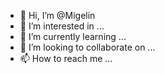 - 👋 Hi, I’m @Migelin
- 👀 I’m interested in ...
- 🌱 I’m currently learning ...
- 💞️ I’m looking to collaborate on ...
- 📫 How to reach me ...

<!---
Migelin/Migelin is a ✨ special ✨ repository because its `README.md` (this file) appears on your GitHub profile.
You can click the Preview link to take a look at your changes.
--->

